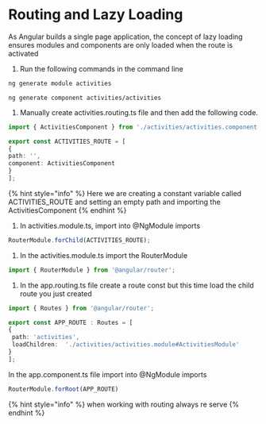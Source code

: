 # Routing and Lazy Loading

As Angular builds a single page application, the concept of lazy loading ensures modules and components are only loaded when the route is activated

1. Run the following commands in the command line

```bash
ng generate module activities
```

```text
ng generate component activities/activities
```

1. Manually create activities.routing.ts file and then add the following code. 

```typescript
import { ActivitiesComponent } from './activities/activities.component';

export const ACTIVITIES_ROUTE = [
{
path: '',
component: ActivitiesComponent
}
];
```

{% hint style="info" %}
Here we are creating a constant variable called ACTIVITIES\_ROUTE and setting an empty path and importing the ActivitiesComponent
{% endhint %}

1. In activities.module.ts, import into @NgModule imports

```typescript
RouterModule.forChild(ACTIVITIES_ROUTE);
```

1. In the activities.module.ts import the RouterModule

```typescript
import { RouterModule } from '@angular/router';
```

1. In the app.routing.ts file create a route const but this time load the child route you just created

```typescript
import { Routes } from '@angular/router';

export const APP_ROUTE : Routes = [
{
 path: 'activities',
 loadChildren:  './activities/activities.module#ActivitiesModule'
}
];
```

In the app.component.ts file import into @NgModule imports

```typescript
RouterModule.forRoot(APP_ROUTE)
```

{% hint style="info" %}
when working with routing always re serve
{% endhint %}

